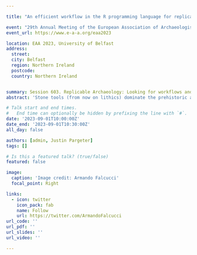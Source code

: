 ```yaml
---

title: "An efficient workflow in the R programming language for replicable lithic quantitative analysis"

event: "29th Annual Meeting of the European Association of Archaeologists (EAA), 2023"
event_url: https://www.e-a-a.org/eaa2023

location: EAA 2023, University of Belfast
address:
  street:
  city: Belfast
  region: Northern Ireland
  postcode:
  country: Northern Ireland


summary: Session 603. Replicable Archaeology: Looking for workflows and data management strategies fostering data reuse and methodological transferability in archaeological sciences
abstract: 'Stone tools (from now on lithics) dominate the prehistoric archaeological record and are pivotal to understanding cultural evolution as their production relies heavily on learned behaviors. Lithics are frequently described using attribute analysis, which is a powerful method for conducting intra- and inter-site comparisons as it builds upon a set of discrete and metric traits that can be statistically treated. Despite recent attempts to tune recording systems and increase interobserver reliability, lithic analysis is seldom replicable because of the infrequent sharing of datasets and workflows for data recording and statistical analysis. The latter do in fact frequently rely on proprietary software that does not permit sharing all coding steps conducted for reaching a certain conclusion. The software environment of R, which is the most used programming language in archaeology, can be a powerful ally to make lithic analysis open and fully replicable. In this talk, we will present an ongoing discussion surrounding the use of R in lithic quantitative analysis that aims at increasing transparency and interoperability by developing a system for data manipulation, visualization, and statistical treatment using several packages available in CRAN. Furthermore, we will show how R Markdown and Quarto are ideal for fostering data replicability by allowing embedding codes alongside observations and visual outputs. We will quantify differences between the MIS3 assemblage from Pinnacle Point 5–6 in South Africa and the Italian Protoaurignacian as an example of efficient and smooth inter-site comparison. Overall, we hope to generate a crucial discussion and stimulate new collaborative projects to foster research replicability and data reuse with the final goal of facilitating cross-regional studies of human cultural evolution.'

# Talk start and end times.
#   End time can optionally be hidden by prefixing the line with `#`.
date: '2023-09-01T10:00:00Z'
date_end: '2023-09-01T10:30:00Z'
all_day: false

authors: [admin, Justin Pargeter]
tags: []

# Is this a featured talk? (true/false)
featured: false

image:
  caption: 'Image credit: Armando Falcucci'
  focal_point: Right

links:
  - icon: twitter
    icon_pack: fab
    name: Follow
    url: https://twitter.com/ArmandoFalcucci
url_code: ''
url_pdf: ''
url_slides: ''
url_video: ''

---
```


